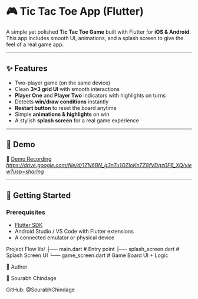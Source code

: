 # 🎮 Tic Tac Toe App (Flutter)

A simple yet polished **Tic Tac Toe Game** built with Flutter for **iOS & Android**.  
This app includes smooth UI, animations, and a splash screen to give the feel of a real game app.  

---

## ✨ Features
- Two-player game (on the same device)  
- Clean **3×3 grid UI** with smooth interactions  
- **Player One** and **Player Two** indicators with highlights on turns  
- Detects **win/draw conditions** instantly  
- **Restart button** to reset the board anytime  
- Simple **animations & highlights** on win  
- A stylish **splash screen** for a real game experience  

---

## 📸 Demo
🎥 [Demo Recording](#) *https://drive.google.com/file/d/1ZN6BN_g3nTu1OZloKnTZ8fVDqz0F6_XQ/view?usp=sharing*

---

## 🚀 Getting Started

### Prerequisites
- [Flutter SDK](https://docs.flutter.dev/get-started/install)
- Android Studio / VS Code with Flutter extensions
- A connected emulator or physical device

Project Flow
lib/
 ├── main.dart          # Entry point
 ├── splash_screen.dart # Splash Screen UI
 └── game_screen.dart   # Game Board UI + Logic

 🙌 Author

👤 Sourabh Chindage

GitHub: @SourabhChindage

